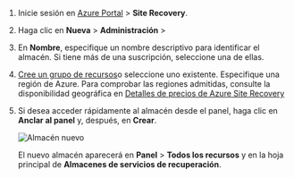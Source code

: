 
1. Inicie sesión en [Azure Portal](https://portal.azure.com) > **Site Recovery**.
2. Haga clic en **Nueva** > **Administración** >
3. En **Nombre**, especifique un nombre descriptivo para identificar el almacén. Si tiene más de una suscripción, seleccione una de ellas.
4. [Cree un grupo de recursos](../articles/azure-resource-manager/resource-group-template-deploy-portal.md)o seleccione uno existente. Especifique una región de Azure. Para comprobar las regiones admitidas, consulte la disponibilidad geográfica en [Detalles de precios de Azure Site Recovery](https://azure.microsoft.com/pricing/details/site-recovery/)
5. Si desea acceder rápidamente al almacén desde el panel, haga clic en **Anclar al panel** y, después, en **Crear**.

   ![Almacén nuevo](./media/site-recovery-create-vault/new-vault-settings.png)

   El nuevo almacén aparecerá en **Panel**  >  **Todos los recursos** y en la hoja principal de **Almacenes de servicios de recuperación**.
